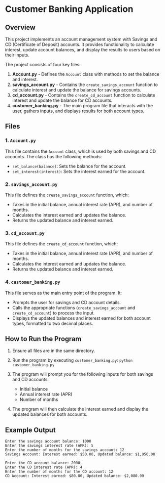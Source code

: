 # Customer Banking Application

## Overview

This project implements an account management system with Savings and CD (Certificate of Deposit) accounts. It provides functionality to calculate interest, update account balances, and display the results to users based on their inputs.

The project consists of four key files:
1. **Account.py** - Defines the `Account` class with methods to set the balance and interest.
2. **savings_account.py** - Contains the `create_savings_account` function to calculate interest and update the balance for savings accounts.
3. **cd_account.py** - Contains the `create_cd_account` function to calculate interest and update the balance for CD accounts.
4. **customer_banking.py** - The main program file that interacts with the user, gathers inputs, and displays results for both account types.

## Files

### 1. `Account.py`
This file contains the `Account` class, which is used by both savings and CD accounts. The class has the following methods:
- `set_balance(balance)`: Sets the balance for the account.
- `set_interest(interest)`: Sets the interest earned for the account.

### 2. `savings_account.py`
This file defines the `create_savings_account` function, which:
- Takes in the initial balance, annual interest rate (APR), and number of months.
- Calculates the interest earned and updates the balance.
- Returns the updated balance and interest earned.

### 3. `cd_account.py`
This file defines the `create_cd_account` function, which:
- Takes in the initial balance, annual interest rate (APR), and number of months.
- Calculates the interest earned and updates the balance.
- Returns the updated balance and interest earned.

### 4. `customer_banking.py`
This file serves as the main entry point of the program. It:
- Prompts the user for savings and CD account details.
- Calls the appropriate functions (`create_savings_account` and `create_cd_account`) to process the input.
- Displays the updated balances and interest earned for both account types, formatted to two decimal places.

## How to Run the Program

1. Ensure all files are in the same directory.
2. Run the program by executing `customer_banking.py`:
    `python customer_banking.py`
3. The program will prompt you for the following inputs for both savings and CD accounts:
    - Initial balance
    - Annual interest rate (APR)
    - Number of months

4. The program will then calculate the interest earned and display the updated balances for both accounts.

## Example Output

```text
Enter the savings account balance: 1000
Enter the savings interest rate (APR): 5
Enter the number of months for the savings account: 12
Savings Account: Interest earned: $50.00, Updated balance: $1,050.00

Enter the CD account balance: 2000
Enter the CD interest rate (APR): 4
Enter the number of months for the CD account: 12
CD Account: Interest earned: $80.00, Updated balance: $2,080.00
